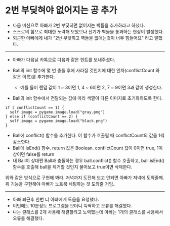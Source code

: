 # 2번 부딪혀야 없어지는 공 추가
* 다음 미션으로 아빠가 2번 부딪히면 없어지는 벽돌을 추가하라고 하셨다.
* 스스로의 힘으로 최대한 노력해 보았으나 전기가 벽돌을 통과하는 현상이 발생했다.
* 퇴근한 아빠에게 내가 "2번 부딪히고 벽돌을 없애는것이 너무 힘들어요" 라고 말했다.

----
* 아빠가 다음날 카톡으로 다음과 같은 힌트를 보내주셨다.

* Ball의 init 함수에 몇 번 충돌 후에 사라질 것인지에 대한 인자(conflictCount 와 같은 이름)를 추가한다.
  * 예를 들어 랜덤 값이 1 ~ 3이면 1, 4 ~ 6이면 2, 7 ~ 9이면 3과 같이 생성한다.
* Ball의 init 함수에서 전달되는 값에 따라 색깔이 다른 이미지로 초기화하도록 한다.
```
if ( conflictCount == 1) {
  self.image = pygame.image.load("gray.png")
} else if (conflictCount == 2) {
  self.image = pygame.image.load("black.png")
}
```
* Ball에 conflict() 함수를 추가한다. 이 함수가 호출될 때 conflictCount의 값을 1씩 감소한다.
* Ball에 isEnd() 함수. return 값은 Boolean. conflictCount 값이 0이면 true, 1이상이면 false를 return
* 내 Ball이 상대편 Ball과 충돌하는 경우 ball.conflict() 함수 호출하고, ball.isEnd() 함수를 호출해 ball을 제거할 것인지 물어보고 true이면 삭제한다.

위와 같은 방식으로 구현해 봐라. 저녁까지 도전해 보고 안되면 아빠가 저녁에 도와줄께.
위 기능을 구현해야 아빠가 노트북 세팅하는 것 도와줄 거임..

----
* 아빠 퇴근후 한번 더 아빠에게 도움을 요청했다.
* 이번에도 10분정도 프로그램을 보더니 뚝딱하고 오류를 해결했다.
* 나는 클래스를 2개 사용해 해결할려고 노력했는데 아빠는 1개의 클래스를 사용해서 오류를 해결했다.


